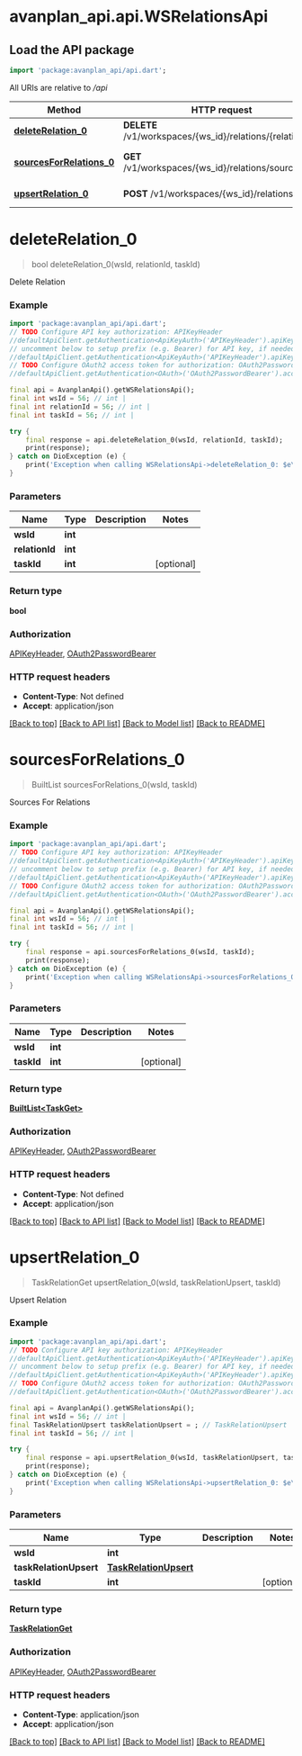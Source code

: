 # avanplan_api.api.WSRelationsApi

## Load the API package
```dart
import 'package:avanplan_api/api.dart';
```

All URIs are relative to */api*

Method | HTTP request | Description
------------- | ------------- | -------------
[**deleteRelation_0**](WSRelationsApi.md#deleterelation_0) | **DELETE** /v1/workspaces/{ws_id}/relations/{relation_id} | Delete Relation
[**sourcesForRelations_0**](WSRelationsApi.md#sourcesforrelations_0) | **GET** /v1/workspaces/{ws_id}/relations/sources | Sources For Relations
[**upsertRelation_0**](WSRelationsApi.md#upsertrelation_0) | **POST** /v1/workspaces/{ws_id}/relations | Upsert Relation


# **deleteRelation_0**
> bool deleteRelation_0(wsId, relationId, taskId)

Delete Relation

### Example
```dart
import 'package:avanplan_api/api.dart';
// TODO Configure API key authorization: APIKeyHeader
//defaultApiClient.getAuthentication<ApiKeyAuth>('APIKeyHeader').apiKey = 'YOUR_API_KEY';
// uncomment below to setup prefix (e.g. Bearer) for API key, if needed
//defaultApiClient.getAuthentication<ApiKeyAuth>('APIKeyHeader').apiKeyPrefix = 'Bearer';
// TODO Configure OAuth2 access token for authorization: OAuth2PasswordBearer
//defaultApiClient.getAuthentication<OAuth>('OAuth2PasswordBearer').accessToken = 'YOUR_ACCESS_TOKEN';

final api = AvanplanApi().getWSRelationsApi();
final int wsId = 56; // int | 
final int relationId = 56; // int | 
final int taskId = 56; // int | 

try {
    final response = api.deleteRelation_0(wsId, relationId, taskId);
    print(response);
} catch on DioException (e) {
    print('Exception when calling WSRelationsApi->deleteRelation_0: $e\n');
}
```

### Parameters

Name | Type | Description  | Notes
------------- | ------------- | ------------- | -------------
 **wsId** | **int**|  | 
 **relationId** | **int**|  | 
 **taskId** | **int**|  | [optional] 

### Return type

**bool**

### Authorization

[APIKeyHeader](../README.md#APIKeyHeader), [OAuth2PasswordBearer](../README.md#OAuth2PasswordBearer)

### HTTP request headers

 - **Content-Type**: Not defined
 - **Accept**: application/json

[[Back to top]](#) [[Back to API list]](../README.md#documentation-for-api-endpoints) [[Back to Model list]](../README.md#documentation-for-models) [[Back to README]](../README.md)

# **sourcesForRelations_0**
> BuiltList<TaskGet> sourcesForRelations_0(wsId, taskId)

Sources For Relations

### Example
```dart
import 'package:avanplan_api/api.dart';
// TODO Configure API key authorization: APIKeyHeader
//defaultApiClient.getAuthentication<ApiKeyAuth>('APIKeyHeader').apiKey = 'YOUR_API_KEY';
// uncomment below to setup prefix (e.g. Bearer) for API key, if needed
//defaultApiClient.getAuthentication<ApiKeyAuth>('APIKeyHeader').apiKeyPrefix = 'Bearer';
// TODO Configure OAuth2 access token for authorization: OAuth2PasswordBearer
//defaultApiClient.getAuthentication<OAuth>('OAuth2PasswordBearer').accessToken = 'YOUR_ACCESS_TOKEN';

final api = AvanplanApi().getWSRelationsApi();
final int wsId = 56; // int | 
final int taskId = 56; // int | 

try {
    final response = api.sourcesForRelations_0(wsId, taskId);
    print(response);
} catch on DioException (e) {
    print('Exception when calling WSRelationsApi->sourcesForRelations_0: $e\n');
}
```

### Parameters

Name | Type | Description  | Notes
------------- | ------------- | ------------- | -------------
 **wsId** | **int**|  | 
 **taskId** | **int**|  | [optional] 

### Return type

[**BuiltList&lt;TaskGet&gt;**](TaskGet.md)

### Authorization

[APIKeyHeader](../README.md#APIKeyHeader), [OAuth2PasswordBearer](../README.md#OAuth2PasswordBearer)

### HTTP request headers

 - **Content-Type**: Not defined
 - **Accept**: application/json

[[Back to top]](#) [[Back to API list]](../README.md#documentation-for-api-endpoints) [[Back to Model list]](../README.md#documentation-for-models) [[Back to README]](../README.md)

# **upsertRelation_0**
> TaskRelationGet upsertRelation_0(wsId, taskRelationUpsert, taskId)

Upsert Relation

### Example
```dart
import 'package:avanplan_api/api.dart';
// TODO Configure API key authorization: APIKeyHeader
//defaultApiClient.getAuthentication<ApiKeyAuth>('APIKeyHeader').apiKey = 'YOUR_API_KEY';
// uncomment below to setup prefix (e.g. Bearer) for API key, if needed
//defaultApiClient.getAuthentication<ApiKeyAuth>('APIKeyHeader').apiKeyPrefix = 'Bearer';
// TODO Configure OAuth2 access token for authorization: OAuth2PasswordBearer
//defaultApiClient.getAuthentication<OAuth>('OAuth2PasswordBearer').accessToken = 'YOUR_ACCESS_TOKEN';

final api = AvanplanApi().getWSRelationsApi();
final int wsId = 56; // int | 
final TaskRelationUpsert taskRelationUpsert = ; // TaskRelationUpsert | 
final int taskId = 56; // int | 

try {
    final response = api.upsertRelation_0(wsId, taskRelationUpsert, taskId);
    print(response);
} catch on DioException (e) {
    print('Exception when calling WSRelationsApi->upsertRelation_0: $e\n');
}
```

### Parameters

Name | Type | Description  | Notes
------------- | ------------- | ------------- | -------------
 **wsId** | **int**|  | 
 **taskRelationUpsert** | [**TaskRelationUpsert**](TaskRelationUpsert.md)|  | 
 **taskId** | **int**|  | [optional] 

### Return type

[**TaskRelationGet**](TaskRelationGet.md)

### Authorization

[APIKeyHeader](../README.md#APIKeyHeader), [OAuth2PasswordBearer](../README.md#OAuth2PasswordBearer)

### HTTP request headers

 - **Content-Type**: application/json
 - **Accept**: application/json

[[Back to top]](#) [[Back to API list]](../README.md#documentation-for-api-endpoints) [[Back to Model list]](../README.md#documentation-for-models) [[Back to README]](../README.md)

